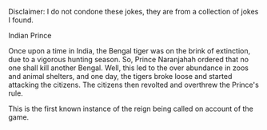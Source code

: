 Disclaimer: I do not condone these jokes, they are from a collection of jokes I found.

Indian Prince

Once upon a time in India, the Bengal tiger was on the brink of extinction, due to a vigorous hunting season. So, Prince Naranjahah ordered that no one shall kill another Bengal. Well, this led to the over abundance in zoos and animal shelters, and one day, the tigers broke loose and started attacking the citizens. The citizens then revolted and overthrew the Prince's rule.

This is the first known instance of the reign being called on account of the game.

